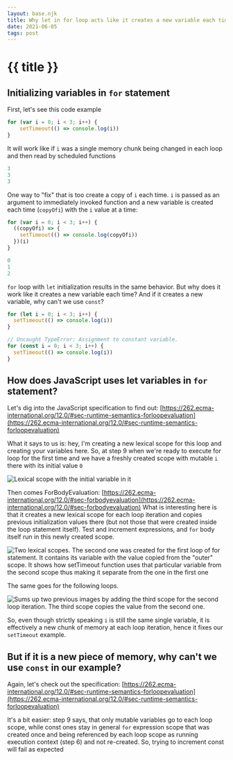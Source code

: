 ```yaml
---
layout: base.njk
title: Why let in for loop acts like it creates a new variable each time
date: 2021-06-05
tags: post
---
```

# {{ title }}

## Initializing variables in `for` statement

First, let's see this code example

```jsx
for (var i = 0; i < 3; i++) {
	setTimeout(() => console.log(i))
}
```

It will work like if `i` was a single memory chunk being changed in each loop and then read by scheduled functions

```jsx
3
3
3
```

One way to "fix" that is too create a copy of `i` each time. `i` is passed as an argument to immediately invoked function and a new variable is created each time (`copyOfi`) with the `i` value at a time:

```jsx
for (var i = 0; i < 3; i++) {
  ((copyOfi) => {
    setTimeout(() => console.log(copyOfi))  
  })(i)
}
```

```jsx
0
1
2
```

`for` loop with `let` initialization results in the same behavior. But why does it work like it creates a new variable each time? And if it creates a new variable, why can't we use `const`?

```jsx
for (let i = 0; i < 3; i++) {
  setTimeout(() => console.log(i))
}
```

```jsx
// Uncaught TypeError: Assignment to constant variable.
for (const i = 0; i < 3; i++) {
  setTimeout(() => console.log(i))
}
```

## How does JavaScript uses let variables in `for` statement?

Let's dig into the JavaScript specification to find out: [https://262.ecma-international.org/12.0/#sec-runtime-semantics-forloopevaluation](https://262.ecma-international.org/12.0/#sec-runtime-semantics-forloopevaluation)

What it says to us is: hey, I'm creating a new lexical scope for this loop and creating your variables here. So, at step 9 when we're ready to execute for loop for the first time and we have a freshly created scope with mutable `i` there with its initial value `0`

![Lexical scope with the initial variable in it](/img/let-in-for-loop/initial.png "For loop scope before any iteration")

Then comes ForBodyEvaluation: [https://262.ecma-international.org/12.0/#sec-forbodyevaluation](https://262.ecma-international.org/12.0/#sec-forbodyevaluation) What is interesting here is that it creates a new lexical scope for each loop iteration and copies previous initialization values there (but not those that were created inside the loop statement itself). Test and increment expressions, and `for` body itself run in this newly created scope.

![Two lexical scopes. The second one was created for the first loop of for statement. It contains its variable with the value copied from the "outer" scope. It shows how setTimeout function uses that particular variable from the second scope thus making it separate from the one in the first one](/img/let-in-for-loop/first-iteration.png "For loop scopes during the first iteration")

The same goes for the following loops.

![Sums up two previous images by adding the third scope for the second loop iteration. The third scope copies the value from the second one.](/img/let-in-for-loop/second-iteration.png "For loop scopes during the second iteration")

So, even though strictly speaking `i` is still the same single variable, it is effectively a new chunk of memory at each loop iteration, hence it fixes our `setTimeout` example. 

## But if it is a new piece of memory, why can't we use `const` in our example?

Again, let's check out the specification: [https://262.ecma-international.org/12.0/#sec-runtime-semantics-forloopevaluation](https://262.ecma-international.org/12.0/#sec-runtime-semantics-forloopevaluation) 

It's a bit easier: step 9 says, that only mutable variables go to each loop scope, while const ones stay in general `for` expression scope that was created once and being referenced by each loop scope as running execution context (step 6) and not re-created. So, trying to increment const will fail as expected